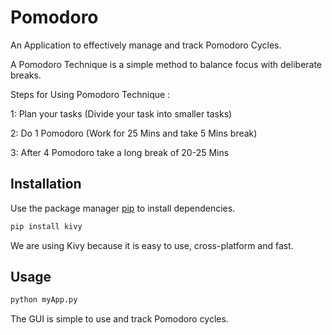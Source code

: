 # Pomodoro
An Application to effectively manage and track Pomodoro Cycles.

A Pomodoro Technique is a simple method to balance focus with deliberate breaks.

Steps for Using Pomodoro Technique :

  1: Plan your tasks (Divide your task into smaller tasks)
  
  2: Do 1 Pomodoro (Work for 25 Mins and take 5 Mins break)
  
  3: After 4 Pomodoro take a long break of 20-25 Mins


## Installation

Use the package manager [pip](https://pip.pypa.io/en/stable/) to install dependencies.

```bash
pip install kivy
```

We are using Kivy because it is easy to use, cross-platform and fast.

## Usage

```bash
python myApp.py
```

The GUI is simple to use and track Pomodoro cycles.






